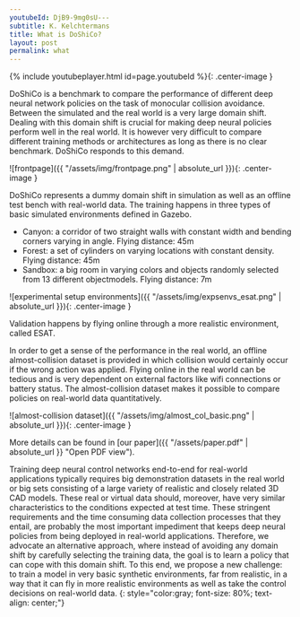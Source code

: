 ```yaml
---
youtubeId: DjB9-9mg0sU---
subtitle: K. Kelchtermans
title: What is DoShiCo?
layout: post
permalink: what
---
```


{% include youtubeplayer.html id=page.youtubeId %}{: .center-image }

DoShiCo is a benchmark to compare the performance of different deep neural network policies on the task of monocular collision avoidance. Between the simulated and the real world is a very large domain shift. Dealing with this domain shift is crucial for making deep neural policies perform well in the real world. It is however very difficult to compare different training methods or architectures as long as there is no clear benchmark. DoShiCo responds to this demand.


![frontpage]({{ "/assets/img/frontpage.png" | absolute_url }}){: .center-image }

DoShiCo represents a dummy domain shift in simulation as well as an offline test bench with real-world data. The training happens in three types of basic simulated environments defined in Gazebo. 

* Canyon: a corridor of two straight walls with constant width and bending corners varying in angle. Flying distance: 45m
* Forest: a set of cylinders on varying locations with constant density. Flying distance: 45m
* Sandbox: a big room in varying colors and objects randomly selected from 13 different objectmodels. Flying distance: 7m

![experimental setup environments]({{ "/assets/img/expsenvs_esat.png" | absolute_url }}){: .center-image }

Validation happens by flying online through a more realistic environment, called ESAT. 

In order to get a sense of the performance in the real world, an offline almost-collision dataset is provided in which collision would certainly occur if the wrong action was applied. Flying online in the real world can be tedious and is very dependent on external factors like wifi connections or battery status. The almost-collision dataset makes it possible to compare policies on real-world data quantitatively.

![almost-collision dataset]({{ "/assets/img/almost_col_basic.png" | absolute_url }}){: .center-image }

More details can be found in [our paper]({{ "/assets/paper.pdf" | absolute_url }} "Open PDF view").

Training deep neural control networks end-to-end for real-world applications 
typically requires big demonstration datasets in the real world or big sets consisting of a large variety of realistic and closely related  3D CAD models. These real or virtual data should, moreover, have very similar characteristics to the conditions expected at test time. These stringent requirements and the time consuming data collection processes that they entail, are probably the most important impediment that keeps deep neural policies from being deployed in real-world applications.
Therefore, we advocate an alternative approach, where instead of avoiding any domain shift by carefully selecting the training data, the goal is to learn a policy that can cope with this domain shift. To this end, we propose a new challenge: to train a model in very basic synthetic environments, far from realistic, in a way that it can fly in more realistic environments as well as take the control decisions on real-world data.
{: style="color:gray; font-size: 80%; text-align: center;"}
